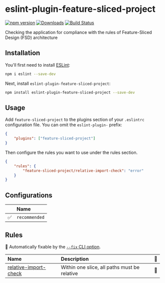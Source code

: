 # eslint-plugin-feature-sliced-project

[![npm version](https://img.shields.io/npm/v/eslint-plugin-feature-sliced-project.svg)](https://www.npmjs.com/package/eslint-plugin-feature-sliced-project)
[![Downloads](https://img.shields.io/npm/dm/eslint-plugin-feature-sliced-project.svg)](https://www.npmjs.com/package/eslint-plugin-feature-sliced-project)
[![Build Status](https://github.com/g-serg-work/eslint-plugin-feature-sliced-project/actions/workflows/node.js.yml/badge.svg)](https://github.com/g-serg-work/eslint-plugin-feature-sliced-project/actions)

Checking the application for compliance with the rules of Feature-Sliced ​​Design (FSD) architecture

## Installation

You'll first need to install [ESLint](https://eslint.org/):

```sh
npm i eslint --save-dev
```

Next, install `eslint-plugin-feature-sliced-project`:

```sh
npm install eslint-plugin-feature-sliced-project --save-dev
```

## Usage

Add `feature-sliced-project` to the plugins section of your `.eslintrc` configuration file. You can omit the `eslint-plugin-` prefix:

```json
{
    "plugins": ["feature-sliced-project"]
}
```

Then configure the rules you want to use under the rules section.

```json
{
    "rules": {
        "feature-sliced-project/relative-import-check": "error"
    }
}
```

## Configurations

<!-- begin auto-generated configs list -->

|    | Name          |
| :- | :------------ |
| ✅  | `recommended` |

<!-- end auto-generated configs list -->

## Rules

<!-- begin auto-generated rules list -->

🔧 Automatically fixable by the [`--fix` CLI option](https://eslint.org/docs/user-guide/command-line-interface#--fix).

| Name                                                         | Description                                  | 🔧 |
| :----------------------------------------------------------- | :------------------------------------------- | :- |
| [relative-import-check](docs/rules/relative-import-check.md) | Within one slice, all paths must be relative | 🔧 |

<!-- end auto-generated rules list -->
